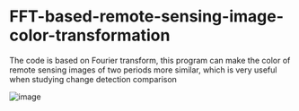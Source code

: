 # FFT-based-remote-sensing-image-color-transformation
The code is based on Fourier transform, this program can make the color of remote sensing images of two periods more similar, which is very useful when studying change detection comparison

![image](https://github.com/ZhaoLiang4113/FFT-based-remote-sensing-image-color-transformation/images/FFT效果图.jpg)
